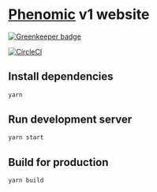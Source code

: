 # [Phenomic](https://github.com/MoOx/phenomic) v1 website

[![Greenkeeper badge](https://badges.greenkeeper.io/medfreeman/medfreeman.github.io.svg)](https://greenkeeper.io/)

[![CircleCI](https://img.shields.io/circleci/project/github/medfreeman/medfreeman.github.io.svg)](https://circleci.com/gh/medfreeman/medfreeman.github.io)

## Install dependencies

```sh
yarn
```

## Run development server

```sh
yarn start
```

## Build for production

```sh
yarn build
```
